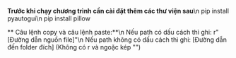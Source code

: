 **Trước khi chạy chương trình cần cài đặt thêm các thư viện sau**\n
pip install pyautogui\n
pip install pillow

** Câu lệnh copy và câu lệnh paste:**\n
Nếu path có dấu cách thì ghi: r"[Đường dẫn nguồn file]"\n
Nếu path không có dấu cách thì ghi: [Đường dẫn đến folder đích] (Không có r và ngoặc kép "")
